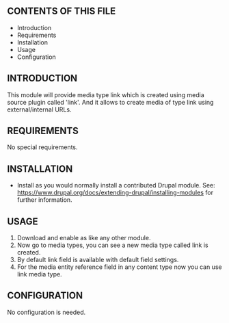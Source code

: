 CONTENTS OF THIS FILE
---------------------

 * Introduction
 * Requirements
 * Installation
 * Usage
 * Configuration

INTRODUCTION
------------

This module will provide media type link which is created using media source plugin called 'link'. And it allows to create media of type link using external/internal URLs.

REQUIREMENTS
------------

No special requirements.

INSTALLATION
------------

 * Install as you would normally install a contributed Drupal module.
   See: https://www.drupal.org/docs/extending-drupal/installing-modules for further information.

USAGE
------------

1. Download and enable as like any other module.
2. Now go to media types, you can see a new media type called link is created.
3. By default link field is available with default field settings.
4. For the media entity reference field in any content type now you can use link media type.

CONFIGURATION
-------------

No configuration is needed.
